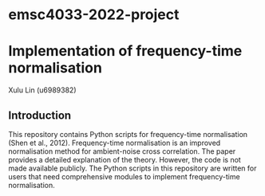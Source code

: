 # emsc4033-2022-project

# Implementation of frequency-time normalisation
Xulu Lin (u6989382)

## Introduction
This repository contains Python scripts for frequency-time normalisation (Shen et al., 2012). Frequency-time normalisation is an improved normalisation method for ambient-noise cross correlation. The paper provides a detailed explanation of the theory. However, the code is not made available publicly. The Python scripts in this repository are written for users that need comprehensive modules to implement frequency-time normalisation. 


